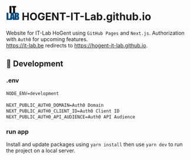 # <img alt="IT Lab" src="https://raw.githubusercontent.com/HOGENT-IT-Lab/HOGENT-IT-Lab.github.io/main/public/logo.png" height="40px" > HOGENT-IT-Lab.github.io

Website for IT-Lab HoGent using `GitHub Pages` and `Next.js`. Authorization with `Auth0` for upcoming features.  
https://it-lab.be redirects to https://hogent-it-lab.github.io.

## 🔧 Development

### .env

```properties
NODE_ENV=development

NEXT_PUBLIC_AUTH0_DOMAIN=Auth0 Domain
NEXT_PUBLIC_AUTH0_CLIENT_ID=Auth0 Client ID
NEXT_PUBLIC_AUTH0_API_AUDIENCE=Auth0 API Audience
```

### run app

Install and update packages using `yarn install` then use `yarn dev` to run the project on a local server.
